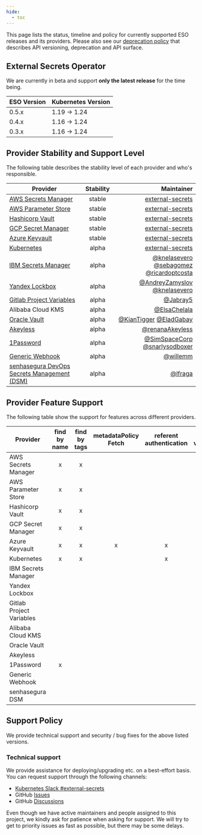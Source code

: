 ```yaml
---
hide:
  - toc
---
```


This page lists the status, timeline and policy for currently supported ESO releases and its providers. Please also see our [deprecation policy](deprecation-policy.md) that describes API versioning, deprecation and API surface.

## External Secrets Operator

We are currently in beta and support **only the latest release** for the time being.

| ESO Version | Kubernetes Version |
| ----------- | ------------------ |
| 0.5.x       | 1.19 → 1.24        |
| 0.4.x       | 1.16 → 1.24        |
| 0.3.x       | 1.16 → 1.24        |

## Provider Stability and Support Level

The following table describes the stability level of each provider and who's responsible.

| Provider                                                                                                   | Stability |                                                                                                                                     Maintainer |
| ---------------------------------------------------------------------------------------------------------- | :-------: | ---------------------------------------------------------------------------------------------------------------------------------------------: |
| [AWS Secrets Manager](https://external-secrets.io/latest/provider-aws-secrets-manager/)                    |  stable   |                                                                                        [external-secrets](https://github.com/external-secrets) |
| [AWS Parameter Store](https://external-secrets.io/latest/provider-aws-parameter-store/)                    |  stable   |                                                                                        [external-secrets](https://github.com/external-secrets) |
| [Hashicorp Vault](https://external-secrets.io/latest/provider-hashicorp-vault/)                            |  stable   |                                                                                        [external-secrets](https://github.com/external-secrets) |
| [GCP Secret Manager](https://external-secrets.io/latest/provider-google-secrets-manager/)                  |  stable   |                                                                                        [external-secrets](https://github.com/external-secrets) |
| [Azure Keyvault](https://external-secrets.io/latest/provider-azure-key-vault/)                             |  stable   |                                                                                        [external-secrets](https://github.com/external-secrets) |
| [Kubernetes](https://external-secrets.io/latest/provider-kubernetes)                                       |   alpha   |                                                                                        [external-secrets](https://github.com/external-secrets) |
| [IBM Secrets Manager](https://external-secrets.io/latest/provider-ibm-secrets-manager/)                    |   alpha   | [@knelasevero](https://github.com/knelasevero) [@sebagomez](https://github.com/sebagomez) [@ricardoptcosta](https://github.com/ricardoptcosta) |
| [Yandex Lockbox](https://external-secrets.io/latest/provider-yandex-lockbox/)                              |   alpha   |                                            [@AndreyZamyslov](https://github.com/AndreyZamyslov) [@knelasevero](https://github.com/knelasevero) |
| [Gitlab Project Variables](https://external-secrets.io/latest/provider-gitlab-project-variables/)          |   alpha   |                                                                                                         [@Jabray5](https://github.com/Jabray5) |
| Alibaba Cloud KMS                                                                                          |   alpha   |                                                                                                 [@ElsaChelala](https://github.com/ElsaChelala) |
| [Oracle Vault](https://external-secrets.io/latest/provider-oracle-vault)                                   |   alpha   |                                                        [@KianTigger](https://github.com/KianTigger) [@EladGabay](https://github.com/EladGabay) |
| [Akeyless](https://external-secrets.io/latest/provider-akeyless)                                           |   alpha   |                                                                                           [@renanaAkeyless](https://github.com/renanaAkeyless) |
| [1Password](https://external-secrets.io/latest/provider-1password-automation)                              |   alpha   |                                              [@SimSpaceCorp](https://github.com/Simspace) [@snarlysodboxer](https://github.com/snarlysodboxer) |
| [Generic Webhook](https://external-secrets.io/latest/provider-webhook)                                     |   alpha   |                                                                                                         [@willemm](https://github.com/willemm) |
| [senhasegura DevOps Secrets Management (DSM)](https://external-secrets.io/latest/provider-senhasegura-dsm) |   alpha   |                                                                                                           [@lfraga](https://github.com/lfraga) |

## Provider Feature Support

The following table show the support for features across different providers.

| Provider                 | find by name | find by tags | metadataPolicy Fetch | referent authentication | store validation | push secret |
| ------------------------ | :----------: | :----------: | :------------------: | :---------------------: | :--------------: | :---------: |
| AWS Secrets Manager      |      x       |      x       |                      |                         |        x         |             |
| AWS Parameter Store      |      x       |      x       |                      |                         |        x         |             |
| Hashicorp Vault          |      x       |      x       |                      |                         |        x         |             |
| GCP Secret Manager       |      x       |      x       |                      |                         |        x         |             |
| Azure Keyvault           |      x       |      x       |          x           |            x            |        x         |             |
| Kubernetes               |      x       |      x       |                      |            x            |        x         |             |
| IBM Secrets Manager      |              |              |                      |                         |        x         |             |
| Yandex Lockbox           |              |              |                      |                         |        x         |             |
| Gitlab Project Variables |              |              |                      |                         |        x         |             |
| Alibaba Cloud KMS        |              |              |                      |                         |        x         |             |
| Oracle Vault             |              |              |                      |                         |        x         |             |
| Akeyless                 |              |              |                      |                         |        x         |             |
| 1Password                |      x       |              |                      |                         |        x         |             |
| Generic Webhook          |              |              |                      |                         |                  |             |
| senhasegura DSM          |              |              |                      |                         |        x         |             |


## Support Policy

We provide technical support and security / bug fixes for the above listed versions.

### Technical support
We provide assistance for deploying/upgrading etc. on a best-effort basis. You can request support through the following channels:

* [Kubernetes Slack
  #external-secrets](https://kubernetes.slack.com/messages/external-secrets)
* GitHub [Issues](https://github.com/external-secrets/external-secrets/issues)
* GitHub [Discussions](https://github.com/external-secrets/external-secrets/discussions)

Even though we have active maintainers and people assigned to this project, we kindly ask for patience when asking for support. We will try to get to priority issues as fast as possible, but there may be some delays.
